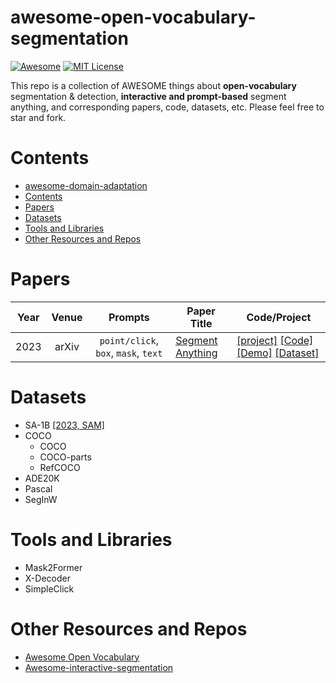 # awesome-open-vocabulary-segmentation

[![Awesome](https://cdn.rawgit.com/sindresorhus/awesome/d7305f38d29fed78fa85652e3a63e154dd8e8829/media/badge.svg)](https://github.com/sindresorhus/awesome)
[![MIT License](https://img.shields.io/badge/license-MIT-green.svg)](https://opensource.org/licenses/MIT) 

This repo is a collection of AWESOME things about **open-vocabulary** segmentation & detection, **interactive and prompt-based** segment anything, and corresponding papers, code, datasets, etc. Please feel free to star and fork.

# Contents
- [awesome-domain-adaptation](#awesome-open-vocabulary-segmentation)
- [Contents](#contents)
- [Papers](#papers)
- [Datasets](#datasets)
- [Tools and Libraries](#tools-and-libraries)
- [Other Resources and Repos](#other-resources-and-repos)



# Papers
|Year|Venue|Prompts|Paper Title|Code/Project|
|:-:|:-:|:-:|-|-|
|2023|arXiv|`point/click`, `box`, `mask`, `text`|[Segment Anything](https://arxiv.org/abs/2211.10412)|[[project]](https://segment-anything.com) [[Code]](https://github.com/facebookresearch/segment-anything) [[Demo]](https://segment-anything.com/demo) [[Dataset]](https://segment-anything.com/dataset/index.html)|

# Datasets
- SA-1B [[2023, SAM]](https://segment-anything.com/dataset/index.html)
- COCO
  - COCO
  - COCO-parts
  - RefCOCO
- ADE20K
- Pascal
- SegInW
  
# Tools and Libraries
- Mask2Former
- X-Decoder
- SimpleClick

# Other Resources and Repos
- [Awesome Open Vocabulary](https://github.com/jianzongwu/Awesome-Open-Vocabulary)
- [Awesome-interactive-segmentation](https://github.com/michaelowenliu/awesome-interactive-segmentation)
